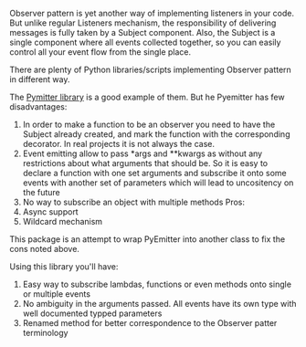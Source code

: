 Observer pattern is yet another way of implementing listeners in your code. But unlike regular Listeners mechanism, the responsibility of delivering messages is fully taken by a Subject component. 
Also, the Subject is a single component where all events collected together, so you can easily control all your event flow from the single place.

There are plenty of Python libraries/scripts implementing Observer pattern in different way. 

The <a href="https://pypi.org/project/pymitter/">Pymitter library</a> is a good example of them.
But he Pyemitter has few disadvantages:
1. In order to make a function to be an observer you need to have the Subject already created, and mark the function with the corresponding decorator. In real projects it is not always the case.
2. Event emitting allow to pass *args and **kwargs as without any restrictions about what arguments that should be. So it is easy to declare a function with one set arguments and subscribe it onto some events with another set of parameters which will lead to uncositency on the future
3. No way to subscribe an object with multiple methods
Pros:
1. Async support
2. Wildcard mechanism

This package is an attempt to wrap PyEmitter into another class to fix the cons noted above.

Using this library you'll have:
1. Easy way to subscribe lambdas, functions or even methods onto single or multiple events
2. No ambiguity in the arguments passed. All events have its own type with well documented typped parameters
3. Renamed method for better correspondence to the Observer patter terminology